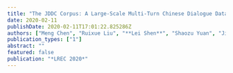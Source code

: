 ```yaml
---
title: "The JDDC Corpus: A Large-Scale Multi-Turn Chinese Dialogue Dataset for E-commerce Customer Service"
date: 2020-02-11
publishDate: 2020-02-11T17:01:22.825286Z
authors: ["Meng Chen", "Ruixue Liu", "**Lei Shen**", "Shaozu Yuan", "Jingyan Zhou", "Youzheng Wu", "Xiaodong He", "Bowen Zhou"]
publication_types: ["1"]
abstract: ""
featured: false
publication: "*LREC 2020*"
---
```


